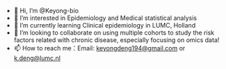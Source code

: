 - 👋 Hi, I’m @Keyong-bio
- 👀 I’m interested in Epidemiology and Medical statistical analysis
- 🌱 I’m currently learning Clinical epidemiology in LUMC, Holland
- 💞️ I’m looking to collaborate on using multiple cohorts to study the risk factors related with chronic disease, especially focusing on omics data!
- 📫 How to reach me：Email: keyongdeng194@gmail.com or k.deng@lumc.nl

<!---
Keyong-bio/Keyong-bio is a ✨ special ✨ repository because its `README.md` (this file) appears on your GitHub profile.
You can click the Preview link to take a look at your changes.
--->
